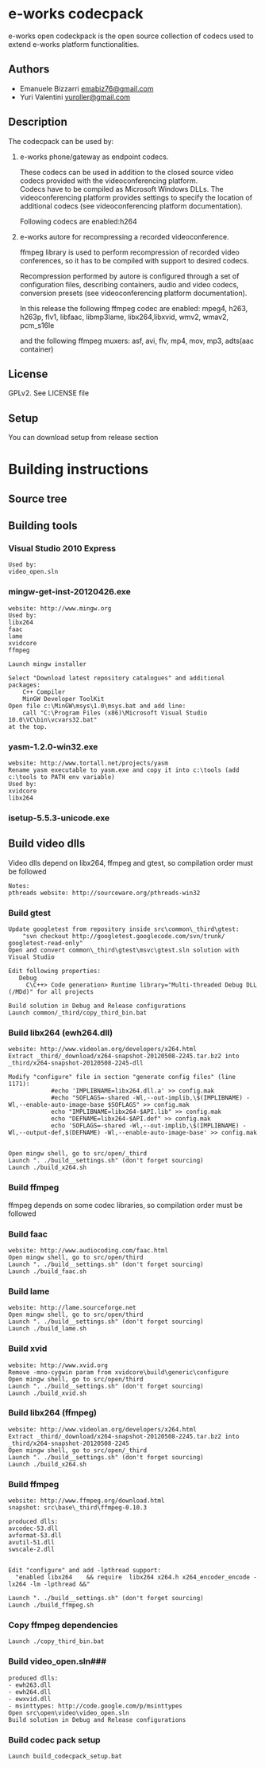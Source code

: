 # e-works codecpack #
e-works open codeckpack is the open source collection of codecs used to extend e-works platform functionalities.
## Authors ##
- Emanuele Bizzarri <emabiz76@gmail.com> 
- Yuri Valentini <yuroller@gmail.com>

## Description ##
The codecpack can be used by:

1. 	e-works phone/gateway as endpoint codecs. 
	
	These codecs can be used in addition to the closed source video codecs provided with the videoconferencing platform.	
	Codecs have to be compiled as Microsoft Windows DLLs.
	The videoconferencing platform provides settings to specify the location of additional codecs (see videoconferencing platform documentation).

	Following codecs are enabled:h264

2.	e-works autore for recompressing a recorded videoconference.
	
	ffmpeg library is used to perform recompression of recorded video conferences, so it has to be compiled with support to desired codecs.

	Recompression performed by autore is configured through a set of configuration files, describing containers, audio and video codecs, conversion presets (see videoconferencing platform documentation).

	In this release the following ffmpeg codec are enabled:	mpeg4, h263,  h263p, flv1, libfaac, libmp3lame, libx264,libxvid, wmv2, wmav2, pcm_s16le
	
	and the following ffmpeg muxers: asf, avi, flv,	mp4, mov, mp3, adts(aac container)

## License ##
GPLv2. See LICENSE file

## Setup ##
You can download setup from release section

# Building instructions #

## Source tree ##
## Building tools ##
### Visual Studio 2010 Express ###
	Used by:
	video_open.sln

### mingw-get-inst-20120426.exe ###
	website: http://www.mingw.org
	Used by:
	libx264
	faac
	lame
	xvidcore
	ffmpeg
	
	Launch mingw installer   
	 
	Select "Download latest repository catalogues" and additional packages:
	    C++ Compiler
	    MinGW Developer ToolKit
	Open file c:\MinGW\msys\1.0\msys.bat and add line:
	    call "C:\Program Files (x86)\Microsoft Visual Studio 10.0\VC\bin\vcvars32.bat"
	at the top.


### yasm-1.2.0-win32.exe ###
	website: http://www.tortall.net/projects/yasm
	Rename yasm executable to yasm.exe and copy it into c:\tools (add c:\tools to PATH env variable)
	Used by:
	xvidcore
	libx264


### isetup-5.5.3-unicode.exe ###


## Build video dlls ##
Video dlls depend on libx264, ffmpeg and gtest, so compilation order must be followed
	
	Notes:	
	pthreads website: http://sourceware.org/pthreads-win32


### Build gtest ###
	Update googletest from repository inside src\common\_third\gtest:
	    "svn checkout http://googletest.googlecode.com/svn/trunk/ googletest-read-only"
	Open and convert common\_third\gtest\msvc\gtest.sln solution with Visual Studio
	
	Edit following properties:   
	   Debug
	     C\C++> Code generation> Runtime library="Multi-threaded Debug DLL (/MDd)" for all projects        
	   
	Build solution in Debug and Release configurations
	Launch common/_third/copy_third_bin.bat


### Build libx264 (ewh264.dll) ###
	website: http://www.videolan.org/developers/x264.html
	Extract _third/_download/x264-snapshot-20120508-2245.tar.bz2 into _third/x264-snapshot-20120508-2245-dll
	
	Modify "configure" file in section "generate config files" (line 1171):
	            #echo 'IMPLIBNAME=libx264.dll.a' >> config.mak
	            #echo "SOFLAGS=-shared -Wl,--out-implib,\$(IMPLIBNAME) -Wl,--enable-auto-image-base $SOFLAGS" >> config.mak
	            echo "IMPLIBNAME=libx264-$API.lib" >> config.mak            
	            echo "DEFNAME=libx264-$API.def" >> config.mak
	            echo 'SOFLAGS=-shared -Wl,--out-implib,\$(IMPLIBNAME) -Wl,--output-def,$(DEFNAME) -Wl,--enable-auto-image-base' >> config.mak
	
	
	Open mingw shell, go to src/open/_third
	Launch ". ./build__settings.sh" (don't forget sourcing)
	Launch ./build_x264.sh


### Build ffmpeg ###
ffmpeg depends on some codec libraries, so compilation order must be followed


### Build faac ###
	website: http://www.audiocoding.com/faac.html
	Open mingw shell, go to src/open/third
	Launch ". ./build__settings.sh" (don't forget sourcing)
	Launch ./build_faac.sh


### Build lame ###
	website: http://lame.sourceforge.net
	Open mingw shell, go to src/open/third
	Launch ". ./build__settings.sh" (don't forget sourcing)
	Launch ./build_lame.sh


### Build xvid ###
	website: http://www.xvid.org
	Remove -mno-cygwin param from xvidcore\build\generic\configure
	Open mingw shell, go to src/open/third
	Launch ". ./build__settings.sh" (don't forget sourcing)
	Launch ./build_xvid.sh


### Build libx264 (ffmpeg) ###
	website: http://www.videolan.org/developers/x264.html
	Extract _third/_download/x264-snapshot-20120508-2245.tar.bz2 into _third/x264-snapshot-20120508-2245
	Open mingw shell, go to src/open/_third
	Launch ". ./build__settings.sh" (don't forget sourcing)
	Launch ./build_x264.sh


### Build ffmpeg ###
	website: http://www.ffmpeg.org/download.html
	snapshot: src\base\_third\ffmpeg-0.10.3
	
	produced dlls:
	avcodec-53.dll
	avformat-53.dll
	avutil-51.dll
	swscale-2.dll
	
	
	Edit "configure" and add -lpthread support:
	  "enabled libx264    && require  libx264 x264.h x264_encoder_encode -lx264 -lm -lpthread &&"
	
	Launch ". ./build__settings.sh" (don't forget sourcing)
	Launch ./build_ffmpeg.sh


### Copy ffmpeg dependencies ###
	Launch ./copy_third_bin.bat


### Build video_open.sln###
	produced dlls:	
	- ewh263.dll
	- ewh264.dll
	- ewxvid.dll
	- msinttypes: http://code.google.com/p/msinttypes	
	Open src\open\video\video_open.sln
	Build solution in Debug and Release configurations

### Build codec pack setup ###
	Launch build_codecpack_setup.bat